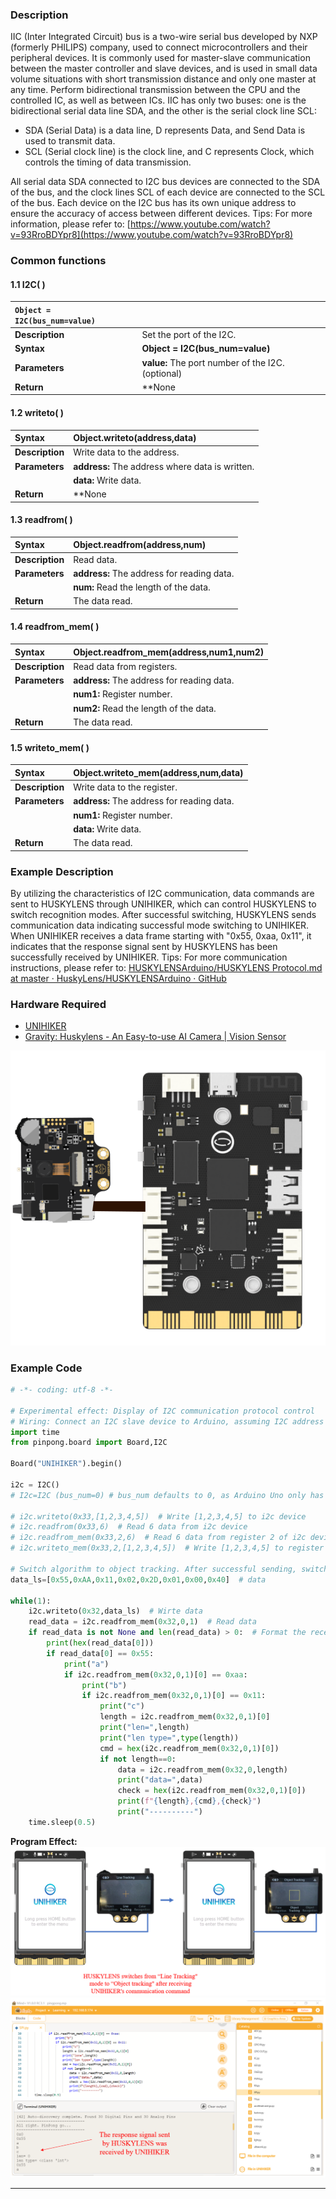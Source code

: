 ### **Description**
IIC (Inter Integrated Circuit) bus is a two-wire serial bus developed by NXP (formerly PHILIPS) company, used to connect microcontrollers and their peripheral devices. It is commonly used for master-slave communication between the master controller and slave devices, and is used in small data volume situations with short transmission distance and only one master at any time. Perform bidirectional transmission between the CPU and the controlled IC, as well as between ICs.
IIC has only two buses: one is the bidirectional serial data line SDA, and the other is the serial clock line SCL: 

- SDA (Serial Data) is a data line, D represents Data, and Send Data is used to transmit data.
- SCL (Serial clock line) is the clock line, and C represents Clock, which controls the timing of data transmission.

All serial data SDA connected to I2C bus devices are connected to the SDA of the bus, and the clock lines SCL of each device are connected to the SCL of the bus. Each device on the I2C bus has its own unique address to ensure the accuracy of access between different devices.
Tips: For more information, please refer to: [https://www.youtube.com/watch?v=93RroBDYpr8](https://www.youtube.com/watch?v=93RroBDYpr8)
### **Common functions**


#### 1.1 I2C( )
| `Object = I2C(bus_num=value)`    |                            |
| :--------------     | :--------------------      |
| **Description**     | Set the port of the I2C.      |  
| **Syntax**          | **Object = I2C(bus_num=value)**        |  
| **Parameters**      | **value:** The port number of the I2C. (optional)  |  
| **Return**          | **None    |  


#### 1.2 writeto( )
| **Syntax**          | **Object.writeto(address,data)**        |  
| :--------------     | :--------------------      |
| **Description**     | Write data to the address.      |  
| **Parameters**      | **address:** The address where data is written.   |  
|                     | **data:** Write data. |
| **Return**          | **None    |  


#### 1.3 readfrom( )
| **Syntax**          | **Object.readfrom(address,num)**        |  
| :--------------     | :--------------------      |
| **Description**     | Read data.      |  
| **Parameters**      | **address:** The address for reading data.   |  
|                     | **num:** Read the length of the data. |
| **Return**          | The data read.    |  


#### 1.4 readfrom_mem( )
| **Syntax**          | **Object.readfrom_mem(address,num1,num2)**        |  
| :--------------     | :--------------------      |
| **Description**     | Read data from registers.      |  
| **Parameters**      | **address:** The address for reading data.   |  
|                     | **num1:** Register number. |
|                     | **num2:** Read the length of the data. |
| **Return**          | The data read.    |  



#### 1.5 writeto_mem( )
| **Syntax**          | **Object.writeto_mem(address,num,data)**        |  
| :--------------     | :--------------------      |
| **Description**     | Write data to the register.      |  
| **Parameters**      | **address:** The address for reading data.   |  
|                     | **num1:** Register number. |
|                     | **data:** Write data. |
| **Return**          | The data read.    |  





### **Example Description**
By utilizing the characteristics of I2C communication, data commands are sent to HUSKYLENS through UNIHIKER, which can control HUSKYLENS to switch recognition modes. After successful switching, HUSKYLENS sends communication data indicating successful mode switching to UNIHIKER. When UNIHIKER receives a data frame starting with "0x55, 0xaa, 0x11", it indicates that the response signal sent by HUSKYLENS has been successfully received by UNIHIKER.
Tips: For more communication instructions, please refer to: [HUSKYLENSArduino/HUSKYLENS Protocol.md at master · HuskyLens/HUSKYLENSArduino · GitHub](https://github.com/HuskyLens/HUSKYLENSArduino/blob/master/HUSKYLENS%20Protocol.md)
### **Hardware Required**

- [UNIHIKER](https://www.dfrobot.com/product-2691.html) 
- [Gravity: Huskylens - An Easy-to-use AI Camera | Vision Sensor](https://www.dfrobot.com/product-1922.html)

![image.png](img/2_I2C_Inter_Integrated_Circuit_/1723445225139-108c23b9-fee6-4429-9cc2-403ab30d84b2.png)
### **Example Code**
```python
# -*- coding: utf-8 -*-

# Experimental effect: Display of I2C communication protocol control
# Wiring: Connect an I2C slave device to Arduino, assuming I2C address is 0x32
import time
from pinpong.board import Board,I2C

Board("UNIHIKER").begin()

i2c = I2C()
# I2c=I2C (bus_num=0) # bus_num defaults to 0, as Arduino Uno only has one i2c port numbered 0

# i2c.writeto(0x33,[1,2,3,4,5])  # Write [1,2,3,4,5] to i2c device
# i2c.readfrom(0x33,6)  # Read 6 data from i2c device
# i2c.readfrom_mem(0x33,2,6)  # Read 6 data from register 2 of i2c device
# i2c.writeto_mem(0x33,2,[1,2,3,4,5])  # Write [1,2,3,4,5] to register 2 of the i2c device

# Switch algorithm to object tracking. After successful sending, switch algorithm and return COMMAND-RETURN_OK
data_ls=[0x55,0xAA,0x11,0x02,0x2D,0x01,0x00,0x40]  # data

while(1): 
    i2c.writeto(0x32,data_ls)  # Wirte data
    read_data = i2c.readfrom_mem(0x32,0,1)  # Read data
    if read_data is not None and len(read_data) > 0:  # Format the received data
        print(hex(read_data[0]))
        if read_data[0] == 0x55:
            print("a")
            if i2c.readfrom_mem(0x32,0,1)[0] == 0xaa:
                print("b")
                if i2c.readfrom_mem(0x32,0,1)[0] == 0x11:
                    print("c")
                    length = i2c.readfrom_mem(0x32,0,1)[0]
                    print("len=",length)
                    print("len type=",type(length))
                    cmd = hex(i2c.readfrom_mem(0x32,0,1)[0])
                    if not length==0:
                        data = i2c.readfrom_mem(0x32,0,length)
                        print("data=",data)
                        check = hex(i2c.readfrom_mem(0x32,0,1)[0])
                        print(f"{length},{cmd},{check}")
                        print("----------")
    time.sleep(0.5)
```
**Program Effect:**
![image.png](img/2_I2C_Inter_Integrated_Circuit_/1723445579853-84aef214-5a19-45a3-bf04-d4541b19b264.png)
![image.png](img/2_I2C_Inter_Integrated_Circuit_/1723200814198-560390f6-7632-49af-aa56-00cceda75c66.png)


---
